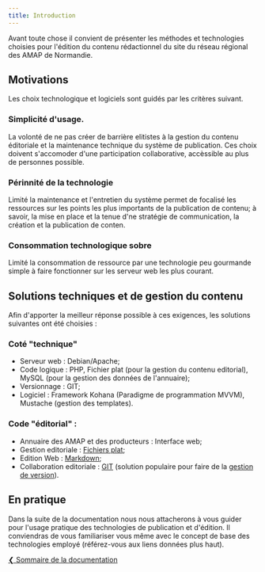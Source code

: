 ```yaml
---
title: Introduction
---
```

    
Avant toute chose il convient de présenter les méthodes et technologies choisies pour l'édition du contenu rédactionnel du site du réseau régional des AMAP de Normandie.

## Motivations
Les choix technologique et logiciels sont guidés par les critères suivant.

### Simplicité d'usage.
La volonté de ne pas créer de barrière elitistes à la gestion du contenu éditoriale et la maintenance technique du système de publication. Ces choix doivent s'accomoder d'une participation collaborative, accèssible au plus de personnes possible.

### Périnnité de la technologie
Limité la maintenance et l'entretien du système permet de focalisé les ressources sur les points les plus importants de la publication de contenu; à savoir, la mise en place et la tenue d'ne stratégie de communication, la création et la publication de conten.

### Consommation technologique sobre
Limité la consommation de ressource par une technologie peu gourmande simple à faire fonctionner sur les serveur web les plus courant.


## Solutions techniques et de gestion du contenu
Afin d'apporter la meilleur réponse possible à ces exigences, les solutions suivantes ont été choisies : 

### Coté "technique"

- Serveur web : Debian/Apache;
- Code logique : PHP, Fichier plat (pour la gestion du contenu editorial), MySQL (pour la gestion des données de l'annuaire);
- Versionnage : GIT;
- Logiciel : Framework Kohana (Paradigme de programmation MVVM), Mustache (gestion des templates).

### Code "éditorial" :

 - Annuaire des AMAP et des producteurs : Interface web;
 - Gestion editoriale : [Fichiers plat](https://fr.wikipedia.org/wiki/Base_de_donn%C3%A9es_orient%C3%A9e_texte);
 - Edition Web : [Markdown](https://fr.wikipedia.org/wiki/Markdown);
 - Collaboration editoriale : [GIT](https://fr.wikipedia.org/wiki/Git) (solution populaire pour faire de la [gestion de version](https://fr.wikipedia.org/wiki/Gestion_de_versions)).
 
 
 ## En pratique
 
Dans la suite de la documentation nous nous attacherons à vous guider pour l'usage pratique des technologies de publication et d'édition. Il conviendras de vous familiariser vous même avec le concept de base des technologies employé (référez-vous aux liens données plus haut).
 
 [&#10094; Sommaire de la documentation](docs/index)
 